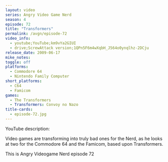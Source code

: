 ```yaml
---
layout: video
series: Angry Video Game Nerd
season: 4
episode: 72
title: "Transformers"
permalink: /avgn/episode-72
video_info:
  - youtube;YouTube;km9vYa2GIUI
  - drive;ScrewAttack version;1QPn5F6m4wXqbH_J564o0ynqlhz-2DCju
release_date: 2009-06-17
mike_notes:
toggle: off
platforms:
  - Commodore 64
  - Nintendo Family Computer
short_platforms:
  - C64
  - Famicom
games:
  - The Transformers
  - Transformers: Convoy no Nazo
title-cards:
  - episode-72.jpg
---
```


<p class="yt-description">YouTube description:</p>

Video games are transforming into truly bad ones for the Nerd, as he looks at two for the Commodore 64 and the Famicom, based upon Transformers.

This is Angry Videogame Nerd episode 72